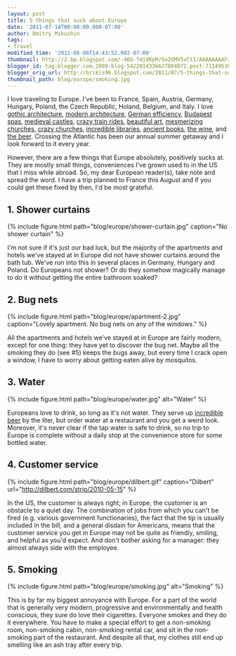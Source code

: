 ```yaml
---
layout: post
title: 5 things that suck about Europe
date: '2011-07-14T00:08:00.000-07:00'
author: Dmitry Mikushin
tags:
- Travel
modified_time: '2011-08-06T14:43:52.002-07:00'
thumbnail: http://2.bp.blogspot.com/-46G-fdjdKpM/So2UMV5vCtI/AAAAAAAAFzo/IXF2_1arbsU/s72-c/IMG_4682.JPG
blogger_id: tag:blogger.com,1999:blog-5422014336627804072.post-7114953026266263051
blogger_orig_url: http://brikis98.blogspot.com/2011/07/5-things-that-suck-about-europe.html
thumbnail_path: blog/europe/smoking.jpg
---
```


I love traveling to Europe. I've been to France, Spain, Austria, Germany, 
Hungary, Poland, the Czech Republic, Holand, Belgium, and Italy. I love [gothic 
architecture](https://picasaweb.google.com/brikis98/Munich#5214048698626993618), 
[modern 
architecture](https://picasaweb.google.com/brikis98/GermanyTrip09WalkingAroundBerlin#5372103611519866754), 
[German 
efficiency](https://picasaweb.google.com/brikis98/GermanyTrip09ReichstagJewishMuseumCheckpointCharlieGemaldegalerie#5372108808320672002), 
[Budapest 
spas](https://picasaweb.google.com/brikis98/Budapest#5493280498869470354), 
[medieval 
castles](https://picasaweb.google.com/brikis98/GermanyTrip09BurgEltzAndBurgRheinfels#5372115553185975858), 
[crazy train 
rides](https://picasaweb.google.com/brikis98/Budapest#5493280850723399970), 
[beautiful 
art](https://picasaweb.google.com/brikis98/GermanyTrip09ReichstagJewishMuseumCheckpointCharlieGemaldegalerie#5372110140335401810), 
[mesmerizing 
churches](https://picasaweb.google.com/brikis98/Krakow#5493621923400853458), 
[crazy 
churches](https://picasaweb.google.com/brikis98/KutnaHora#5214064675905340578), 
[incredible 
libraries](https://picasaweb.google.com/brikis98/PragueTheCastleQuarter#5214061635068493714), 
[ancient 
books](https://picasaweb.google.com/brikis98/GermanyTrip09BerlinerDomAndGermanyHistoryMuseum#5372108308249991346), 
[the 
wine](https://picasaweb.google.com/brikis98/GermanyTrip09BurgEltzAndBurgRheinfels#5372116156604419602), 
and [the 
beer](https://picasaweb.google.com/brikis98/MunichFoodDrink#5214051829658153026). 
Crossing the Atlantic has been our annual summer getaway and I look forward to 
it every year. 

However, there are a few things that Europe 
absolutely, positively sucks at. They are mostly small things, conveniences 
I've grown used to in the US that I miss while abroad. So, my dear European 
reader(s), take note and spread the word. I have a trip planned to France this 
August and if you could get these fixed by then, I'd be most grateful. 

## 1. Shower curtains 

{% include figure.html path="blog/europe/shower-curtain.jpg" caption="No shower curtain" %}

I'm not sure if it's just our bad luck, but the majority  of the apartments and 
hotels we've stayed at in Europe did not have  shower curtains around the bath 
tub. We've run into this in several  places in Germany, Hungary and Poland. 
Do Europeans not shower? Or do they somehow magically manage to do it without 
getting the entire bathroom soaked? 

## 2. Bug nets 

{% include figure.html path="blog/europe/apartment-2.jpg" caption="Lovely apartment. No bug nets on any of the windows." %}

All the apartments and hotels we've 
stayed at in Europe are fairly modern, except for one thing: they have yet to 
discover the bug net. Maybe all the smoking they do (see #5) keeps the bugs 
away, but every time I crack open a window, I have to worry about getting 
eaten alive by mosquitos. 

## 3. Water 

{% include figure.html path="blog/europe/water.jpg" alt="Water" %}

Europeans love to drink, so long as it's not water. They serve up [incredible 
beer](https://picasaweb.google.com/brikis98/MunichFoodDrink#5214051885492727906) 
by the liter, but order water at a restaurant and you get a weird look. 
Moreover, it's never clear if the tap water is safe to drink, so no trip to 
Europe is complete without a daily stop at the convenience store for some 
bottled water. 

## 4. Customer service 

{% include figure.html path="blog/europe/dilbert.gif" caption="Dilbert" url="http://dilbert.com/strip/2010-05-15" %}

In the US, the customer is always right; in 
Europe, the customer is an obstacle to a quiet day. The combination of jobs 
from which you can't be fired (e.g. various government functionaries), the 
fact that the tip is usually included in the bill, and a general disdain for 
Americans, means that the customer service you get in Europe may not be quite 
as friendly, smiling, and helpful as you'd expect. And don't bother asking for 
a manager: they almost always side with the employee. 

## 5. Smoking

{% include figure.html path="blog/europe/smoking.jpg" alt="Smoking" %}


This is by far my biggest annoyance with 
Europe. For a part of the world that is generally very modern, progressive and 
environmentally and health conscious, they sure do love their cigarettes. 
Everyone smokes and they do it everywhere. You have to make a special effort 
to get a non-smoking room, non-smoking cabin, non-smoking rental car, and sit 
in the non-smoking part of the restaurant. And despite all that, my clothes 
still end up smelling like an ash tray after every trip.

